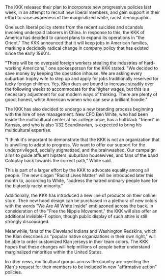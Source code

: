 The KKK released their plan to incorporate new progressive policies last week, in an attempt to recruit new liberal members, and gain support in their effort to raise awareness of the marginalized white, racist demographic.

One such liberal policy stems from the recent suicides and scandals involving underpaid laborers in China. In response to this, the KKK of America has decided to cancel plans to expand its operations in "the Orient." The KKK announced that it will keep jobs in American families, marking a decidedly radical change in company policy that has existed since the early 1960's.

"There will be no overpaid foreign workers stealing the industries of hard-working Americans," one spokesperson for the KKK stated. "We decided to save money by keeping the operation inhouse. We are asking every suburban trophy wife to step up and apply for jobs traditionally reserved for lucky foreign children. Yes, Klan dues are bound to increase steadily over the following weeks to accommodate for the higher wages, but this is a necessary adjustment for our modern ways of thinking. There are plenty of good, honest, white American women who can sew a brilliant hoodie."

The KKK has also decided to undergo a new branding process beginning with the hire of new management. New CFO Ben White, who had been inside the multicultural center at his college once, has a halfblack "friend" in Kansas, and who is also 1/32 Scandinavian, is expected to bring his multicultural expertise.

"I think it's important to demonstrate that the KKK is not an organization that is unwilling to adapt to progress. We want to offer our support for the underprivileged, socially stigmatized, and the brainwashed. Our campaign aims to guide affluent hipsters, suburban housewives, and fans of the band Coldplay back towards the correct path," White said.

This is part of a larger effort by the KKK to advocate equality among all people. The new slogan "Racist Lives Matter" will be introduced later this month to, according to White, "address the hatred ordinary people have for the blatantly racist minority."

Additionally, the KKK has introduced a new line of products on their online store. Their new hood design can be purchased in a plethora of new colors with the words "We Are All White Inside" emblazoned across the back. In consideration of the "Free the Nipple Movement," the KKK will also offer an additional invisible-T option, though public display of such attire is still strongly discouraged.

Meanwhile, fans of the Cleveland Indians and Washington Redskins, which the Klan describes as "popular native organizations in their own right," will be able to order customized Klan jerseys in their team colors. The KKK hopes that these changes will help millions of people better understand marginalized minorities within the United States.

In other news, multicultural groups across the country are rejecting the Klan's request for their members to be included in new "affirmative action" policies.
